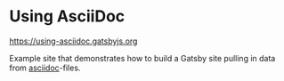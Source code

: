 # Using AsciiDoc

https://using-asciidoc.gatsbyjs.org

Example site that demonstrates how to build a Gatsby site
pulling in data from [asciidoc](http://asciidoc.org)-files.
